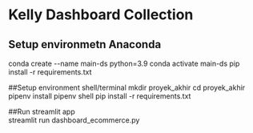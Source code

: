 # Kelly Dashboard Collection
## Setup environmetn Anaconda
conda create --name main-ds python=3.9
conda activate main-ds
pip install -r requirements.txt

##Setup environment shell/terminal
mkdir proyek_akhir
cd proyek_akhir
pipenv install
pipenv shell
pip install -r requirements.txt

##Run streamlit app\
streamlit run dashboard_ecommerce.py


